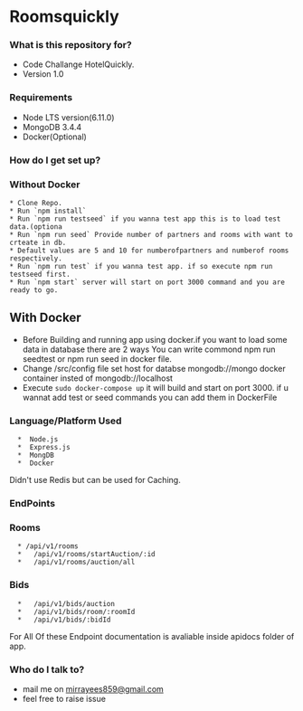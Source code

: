 # Roomsquickly
   
### What is this repository for? ###

*  Code Challange HotelQuickly.
* Version 1.0   

### Requirements ###

 * Node LTS version(6.11.0) 
 * MongoDB 3.4.4
 * Docker(Optional)
 
### How do I get set up? ###
  ### Without Docker 
    * Clone Repo.
    * Run `npm install` 
    * Run `npm run testseed` if you wanna test app this is to load test data.(optiona
    * Run `npm run seed` Provide number of partners and rooms with want to crteate in db.
    * Default values are 5 and 10 for numberofpartners and numberof rooms respectively.
    * Run `npm run test` if you wanna test app. if so execute npm run testseed first. 
    * Run `npm start` server will start on port 3000 command and you are ready to go.
    
## With Docker    
  * Before Building and running app using docker.if you want to load some data in database there are 2 ways You can write commond npm run seedtest or npm run seed in docker file.
  * Change /src/config file set host for databse mongodb://mongo docker container insted of mongodb://localhost
  * Execute `sudo docker-compose up`
   it will build and start on port 3000. if u wannat add test or seed commands you can add them in DockerFile

### Language/Platform Used ### 
      *  Node.js
      *  Express.js
      *  MongDB
      *  Docker
   Didn't use Redis but can be used for Caching.   
 ### EndPoints
  ### Rooms
      * /api/v1/rooms        
      *   /api/v1/rooms/startAuction/:id          
      *   /api/v1/rooms/auction/all
  ### Bids
      *   /api/v1/bids/auction
      *   /api/v1/bids/room/:roomId
      *   /api/v1/bids/:bidId
For All Of these Endpoint documentation is avaliable inside apidocs folder of app. 
### Who do I talk to? ###

* mail me on mirrayees859@gmail.com
* feel free to raise issue 
